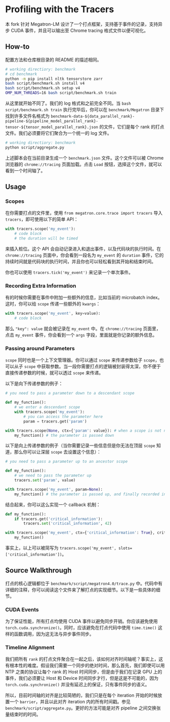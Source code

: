 # Profiling with the Tracers

本 fork 针对 Megatron-LM 设计了一个打点框架，支持基于事件的记录，支持异步 CUDA 事件，并且可以输出至 Chrome tracing 格式文件以便可视化。

## How-to

配置方法和仓库根目录的 README 的描述相同。

```bash
# working directiory: benchmark
# cd benchmark
python -m pip install nltk tensorstore zarr
bash script/benchmark.sh install v4
bash script/benchmark.sh setup v4
OMP_NUM_THREADS=16 bash script/benchmark.sh train
```

从这里就开始不同了。我们的 log 格式和之前完全不同。当 `bash script/benchmark.sh train` 执行完毕后，你可以在 `benchmark/Megatron` 目录下找到许多文件名格式为 `benchmark-data-${data_parallel_rank}-pipeline-${pipeline_model_parallel_rank}-tensor-${tensor_model_parallel_rank}.json` 的文件，它们是每个 rank 的打点文件。我们必须要将它们聚合为一个统一的 log 文件。

```bash
# working directiory: benchmark
python script/aggregate.py
```

上述脚本会在当前目录生成一个 `benchmark.json` 文件。这个文件可以被 Chrome 浏览器的 `chrome://tracing` 页面加载。点击 `Load` 按钮，选择这个文件，就可以看到一个时间轴了。

## Usage

### Scopes

在你需要打点的文件里，使用 `from megatron.core.trace import tracers` 导入 `tracers`，即可使用以下的简单 API：

```python
with tracers.scope('my_event'):
    # code block
    # the duration will be timed
```

来插入桩位。这个 API 会自动记录进入和退出事件，以及代码块的执行时间。在 `chrome://tracing` 页面中，你会看到一段名为 `my_event` 的 `duration` 事件，它的持续时间就是代码块的执行时间，并且你也可以轻松看到其开始和结束时间。

你也可以使用 `tracers.tick('my_event')` 来记录一个单次事件。

### Recording Extra Information

有的时候你需要在事件中附加一些额外的信息，比如当前的 microbatch index。这时，你可以给 `scope` 传递一些额外的 `kwargs`：

```python
with tracers.scope('my_event', key=value):
    # code block
```

那么 `"key": value` 就会被记录在 `my_event` 中。在 `chrome://tracing` 页面里，点击 `my_event` 事件，你会看到一个 `args` 字段，里面就是你记录的额外信息。

### Passing around Parameters

`scope` 同时也是一个上下文管理器。你可以通过 `scope` 来传递参数给子 `scope`，也可以从子 `scope` 中获取参数。当一段你需要打点的逻辑被封装得太深，你不便于直接传递参数的时候，就可以透过 `scope` 来传递。

以下是向下传递参数的例子：

```python
# you need to pass a parameter down to a descendant scope

def my_function():
    # we enter a descendant scope
    with tracers.scope('my_event'):
        # you can access the parameter here
        param = tracers.get('param')

with tracers.scope(None, ctx={'param': value}): # when a scope is not named, it is not timed
    my_function() # the parameter is passed down
```

以下是向上传递参数的例子（当你需要记录一些信息但是你无法在顶层 `scope` 知道，那么你可以让深层 `scope` 去设置这个信息）：

```python
# you need to pass a parameter up to an ancestor scope

def my_function():
    # we need to pass the parameter up
    tracers.set('param', value)

with tracers.scope('my_event', param=None):
    my_function() # the parameter is passed up, and finally recorded in the event
```

结合起来，你可以这么实现一个 callback 机制：

```python
def my_function():
    if tracers.get('critical_information'):
        tracers.set('critical_information', 42)

with tracers.scope('my_event', ctx={'critical_information': True}, critical_information=None):
    my_function()
```

事实上，以上可以被简写为 `tracers.scope('my_event', slots=['critical_information'])`。

## Source Walkthrough

打点的核心逻辑都位于 `benchmark/script/megatron4.0/trace.py` 中。代码中有详细的注释，你可以阅读这个文件来了解打点的实现细节。以下是一些具体的细节。

### CUDA Events

为了保证性能，所有打点均使用 CUDA 事件以避免同步开销。你应该避免使用 `torch.cuda.synchronize()`。同时，应该避免在打点代码中使用 `time.time()` 这样的函数调用，因为这无法与异步事件同步。

### Timeline Alignment

我们把所有 `rank` 的打点文件聚合在一起之后，该如何对齐时间轴呢？事实上，这有根本性的难度。假设我们需要一个同步的绝对时间，那么首先，我们即使可以用 NTP 之类的协议让每个 rank 的 Host 时间同步，但是由于我们在记录 GPU 上的事件，我们必须要让 Host 和 Device 时间同步才行，但是这是不可能的，因为 `torch.cuda.synchronize()` 并没有延迟上的保证，只有事件同步的语义。

所以，目前时间轴的对齐是比较简陋的，我们只是在每个 iteration 开始的时候放置一个 `barrier`，并且以此对齐 iteration 内的所有时间戳。参见 `benchmark/script/aggregate.py`。更好的方法可能是对齐 pipeline 之间交换张量结束时的时间。

